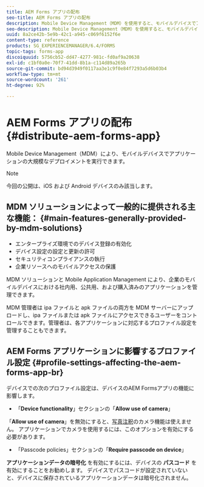 ```yaml
---
title: AEM Forms アプリの配布
seo-title: AEM Forms アプリの配布
description: Mobile Device Management（MDM）を使用すると、モバイルデバイスでアプリケーションの大規模なデプロイメントを実行できます。
seo-description: Mobile Device Management（MDM）を使用すると、モバイルデバイスでアプリケーションの大規模なデプロイメントを実行できます。
uuid: 8a2ce42b-5e9b-42c1-a945-c069f6152f6e
content-type: reference
products: SG_EXPERIENCEMANAGER/6.4/FORMS
topic-tags: forms-app
discoiquuid: 5756cb52-dd47-4277-981c-fd0af9a20638
exl-id: c1bf0a0e-70f7-41dd-8b1a-c114d89a265b
source-git-commit: bd94d3949f0117aa3e1c9f0e84f7293a5d6b03b4
workflow-type: tm+mt
source-wordcount: '261'
ht-degree: 92%

---
```


# AEM Forms アプリの配布  {#distribute-aem-forms-app}

Mobile Device Management（MDM）により、モバイルデバイスでアプリケーションの大規模なデプロイメントを実行できます。

>[!NOTE]
>
>今回の公開は、iOS および Android デバイスのみ該当します。

## MDM ソリューションによって一般的に提供される主な機能：  {#main-features-generally-provided-by-mdm-solutions}

* エンタープライズ環境でのデバイス登録の有効化
* デバイス設定の設定と更新の許可
* セキュリティコンプライアンスの執行
* 企業リソースへのモバイルアクセスの保護

MDM ソリューションと Mobile Application Management により、企業のモバイルデバイスにおける社内用、公共用、および購入済みのアプリケーションを管理できます。

MDM 管理者は ipa ファイルと apk ファイルの両方を MDM サーバーにアップロードし、ipa ファイルまたは apk ファイルにアクセスできるユーザーをコントロールできます。管理者は、各アプリケーションに対応するプロファイル設定を管理することもできます。

## AEM Forms アプリケーションに影響するプロファイル設定 {#profile-settings-affecting-the-aem-forms-app-br}

デバイスでの次のプロファイル設定は、デバイスのAEM Formsアプリの機能に影響します。

* 「**Device functionality**」セクションの「**Allow use of camera**」

「**Allow use of camera**」を無効にすると、[写真注釈](/help/forms/using/add-attachments.md)のカメラ機能は使えません。 アプリケーションでカメラを使用するには、このオプションを有効にする必要があります。

* 「Passcode policies」セクションの「**Require passcode on device**」

**アプリケーションデータの暗号化** を有効にするには、デバイスの **パスコード** を有効にすることをお勧めします。 デバイスでパスコードが設定されていないと、デバイスに保存されているアプリケーションデータは暗号化されません。
